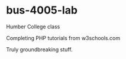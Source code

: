 bus-4005-lab
============

Humber College class

Completing PHP tutorials from w3schools.com

Truly groundbreaking stuff. 
